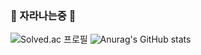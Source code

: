 ### 🌱 자라나는중 🌱

<!--
**Ming-Zi/Ming-Zi** is a ✨ _special_ ✨ repository because its `README.md` (this file) appears on your GitHub profile.

Here are some ideas to get you started:

- 🔭 I’m currently working on ...
- 🌱 I’m currently learning ...
- 👯 I’m looking to collaborate on ...
- 🤔 I’m looking for help with ...
- 💬 Ask me about ...
- 📫 How to reach me: ...
- 😄 Pronouns: ...
- ⚡ Fun fact: ...
-->
![Solved.ac 프로필](http://mazassumnida.wtf/api/v2/generate_badge?boj=mingzi)
![Anurag's GitHub stats](https://github-readme-stats.vercel.app/api?username=Ming-Zi&show_icons=true&theme=radical)
